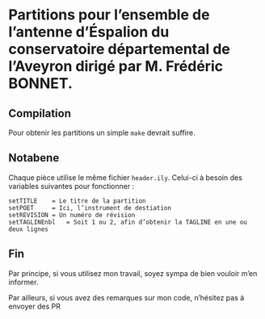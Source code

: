 # Partitions pour l’ensemble de l’antenne d’Éspalion du conservatoire départemental de l’Aveyron dirigé par M. Frédéric BONNET.

## Compilation

Pour obtenir les partitions un simple `make` devrait suffire.

## Notabene

Chaque pièce utilise le même fichier `header.ily`. Celui-ci à besoin des variables suivantes pour fonctionner :

```
setTITLE	= Le titre de la partition
setPOET		= Ici, l’instrument de destiation
setREVISION	= Un numéro de révision
setTAGLINEnbl	= Soit 1 ou 2, afin d’obtenir la TAGLINE en une ou deux lignes
```

## Fin

Par principe, si vous utilisez mon travail, soyez sympa de bien vouloir m’en informer.

Par ailleurs, si vous avez des remarques sur mon code, n’hésitez pas à envoyer des PR
